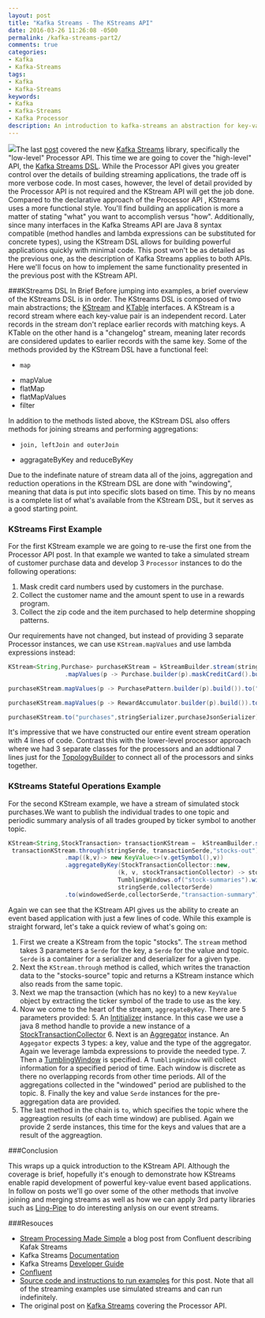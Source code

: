 ```yaml
---
layout: post
title: "Kafka Streams - The KStreams API"
date: 2016-03-26 11:26:08 -0500
permalink: /kafka-streams-part2/
comments: true
categories:
- Kafka
- Kafka-Streams
tags:
- Kafka
- Kafka-Streams 
keywords:
- Kafka
- Kafka-Streams
- Kafka Processor 
description: An introduction to kafka-streams an abstraction for key-value events. 
---
```

<img class="left" src="{{ site.media_url }}/images/kafka_logo.png" />The last [post](http://codingjunkie.net/kafka-processor-part1/) covered the new [Kafka Streams](http://docs.confluent.io/2.1.0-alpha1/streams/index.html) library, specifically the "low-level" Processor API.  This time we are going to cover the "high-level" API, the [Kafka Streams DSL](http://docs.confluent.io/2.1.0-alpha1/streams/developer-guide.html#streams-developer-guide-dsl).  While the Processor API gives you greater control over the details of building streaming applications, the trade off is more verbose code.  In most cases, however, the level of detail provided by the Processor API is not required and the KStream API will get the job done.  Compared to the declarative approach of the Processor API , KStreams uses a more functional style. You'll find building an application is more a matter of stating "what" you want to accomplish versus "how".  Additionally, since many interfaces in the Kafka Streams API are Java 8 syntax compatible (method handles and lambda expressions can be substituted for concrete types), using the KStream DSL allows for building powerful applications quickly with minimal code.  This post won't be as detailed as the previous one, as the description of Kafka Streams applies to both APIs.  Here we'll focus on how to implement the same functionality presented in the previous post with the KStream API. 
<!-- more -->
###KStreams DSL In Brief
Before jumping into examples, a brief overview of the KStreams DSL is in order.  The KStreams DSL is composed of two main abstractions; the [KStream](https://github.com/apache/kafka/blob/trunk/streams/src/main/java/org/apache/kafka/streams/kstream/KStream.java) and [KTable](https://github.com/apache/kafka/blob/trunk/streams/src/main/java/org/apache/kafka/streams/kstream/KTable.java) interfaces.  A KStream is a record stream where each key-value pair is an independent record.  Later records in the stream don't replace earlier records with matching keys.  A KTable on the other hand is a "changelog" stream, meaning later records are considered updates to earlier records with the same key.  Some of the methods provided by the KStream DSL have a functional feel:

*     map
*    mapValue
*    flatMap
*    flatMapValues
*    filter

In addition to the methods listed above, the KStream DSL also offers methods for joining streams and performing aggregations:  

*     join, leftJoin and outerJoin
*    aggragateByKey and reduceByKey

Due to the indefinate nature of stream data all of the joins, aggregation and reduction operations in the KStream DSL are done with "windowing", meaning that data is put into specific slots based on time.  This by no means is a complete list of what's available from the KStream DSL, but it serves as a good starting point.
 
### KStreams First Example
For the first KStream example we are going to re-use the first one from the Processor API post.  In that example we wanted to take a simulated stream of customer purchase data and develop 3 `Processor` instances to do the following operations:

1.    Mask credit card numbers used by customers in the purchase.
2.    Collect the customer name and the amount spent to use in a rewards program.
3.    Collect the zip code and the item purchased to help determine shopping patterns. 

Our requirements have not changed, but instead of providing 3 separate Processor instances, we can use `KStream.mapValues` and use lambda expressions instead:

```java KStreams Purchase Example
KStream<String,Purchase> purchaseKStream = kStreamBuilder.stream(stringDeserializer,purchaseJsonDeserializer,"src-topic")
                .mapValues(p -> Purchase.builder(p).maskCreditCard().build());

purchaseKStream.mapValues(p -> PurchasePattern.builder(p).build()).to("patterns",stringSerializer,purchasePatternJsonSerializer);

purchaseKStream.mapValues(p -> RewardAccumulator.builder(p).build()).to("rewards",stringSerializer,rewardAccumulatorJsonSerializer);

purchaseKStream.to("purchases",stringSerializer,purchaseJsonSerializer);
```       
It's impressive that we have constructed our entire event stream operation with 4 lines of code. Contrast this with the lower-level processor approach where we had 3 separate classes for the processors and an addtional 7 lines just for the [TopologyBuilder](http://docs.confluent.io/2.1.0-alpha1/streams/javadocs/org/apache/kafka/streams/processor/TopologyBuilder.html) to connect all of the processors and sinks together.

### KStreams Stateful Operations Example
For the second KStream example, we have a stream of simulated stock purchases.We want to publish the individual trades to one topic and periodic summary analysis of all trades grouped by ticker symbol to another topic.

```java KStreams Stocks Example
KStream<String,StockTransaction> transactionKStream =  kStreamBuilder.stream(stringSerde,transactionSerde,"stocks");
 transactionKStream.through(stringSerde, transactionSerde,"stocks-out")
                .map((k,v)-> new KeyValue<>(v.getSymbol(),v))
                .aggregateByKey(StockTransactionCollector::new,
                               (k, v, stockTransactionCollector) -> stockTransactionCollector.add(v),
                               TumblingWindows.of("stock-summaries").with(10000),
                               stringSerde,collectorSerde)
                .to(windowedSerde,collectorSerde,"transaction-summary");
```

Again we can see that the KStream API gives us the ability to create an event based application with just a few lines of code.  While this example is straight forward, let's take a quick review of what's going on:

1.    First we create a KStream from the topic "stocks".  The `stream` method takes 3 parameters a `Serde` for the key, a `Serde` for the value and topic. `Serde` is a container for a serializer and deserializer for a given type.
2. Next the `KStream.through` method is called, which writes the tranaction data to the "stocks-source" topic and returns a KStream instance which also reads from the same topic.  
3. Next we map the transaction (which has no key) to a new `KeyValue` object by extracting the ticker symbol of the trade to use as the key.
4. Now we come to the heart of the stream, `aggregateByKey`.  There are 5 parameters provided:
     5. An [Intitializer](https://github.com/apache/kafka/blob/trunk/streams/src/main/java/org/apache/kafka/streams/kstream/Initializer.java) instance.  In this case we use a java 8 method handle to provide a new instance of a [StockTransactionCollector](https://github.com/bbejeck/kafka-streams/blob/master/src/main/java/bbejeck/model/StockTransactionCollector.java)
     6. Next is an [Aggregator](https://github.com/apache/kafka/blob/trunk/streams/src/main/java/org/apache/kafka/streams/kstream/Aggregator.java) instance.  An `Aggegator` expects 3 types: a key, value and the type of the aggregator.  Again we leverage lambda expressions to provide the needed type.
     7. Then a [TumblingWindow](https://github.com/apache/kafka/blob/trunk/streams/src/main/java/org/apache/kafka/streams/kstream/internals/TumblingWindow.java) is specified.  A `TumblingWindow` will collect information for a specified period of time.  Each window is discrete as there no overlapping records from other time periods. All of the aggregations collected in the "windowed" period are published to the topic. 
     8. Finally the key and value `Serde` instances for the  pre-aggregation data are provided.
9.   The last method in the chain is  `to`, which specifies the topic where the aggreagtion results (of each time window) are publised.  Again we provide 2 serde instances, this time for the keys and values that are a result of the aggreagtion.

###Conclusion

This wraps up a quick introduction to the KStream API.  Although the coverage is brief, hopefully it's enough to demonstrate how  KStreams enable rapid development of powerful key-value event based applications.  In follow on posts we'll go over some of the other methods that involve joining and merging streams as well as how we can apply 3rd party libraries such as [Ling-Pipe](http://alias-i.com/lingpipe/) to do interesting anlysis on our event streams.

###Resouces
*    [Stream Processing Made Simple](http://www.confluent.io/blog/introducing-kafka-streams-stream-processing-made-simple) a blog post from Confluent describing Kafak Streams
*    Kafka Streams [Documentation](http://docs.confluent.io/2.1.0-alpha1/streams/index.html)
*    Kafka Streams [Developer Guide](http://docs.confluent.io/2.1.0-alpha1/streams/developer-guide.html)
*    [Confluent](http://www.confluent.io/) 
*    [Source code and instructions to run examples](https://github.com/bbejeck/kafka-streams) for this post.  Note that all of the streaming examples use simulated streams and can run indefinitely.
*    The original post on [Kafka Streams](http://codingjunkie.net/kafka-processor-part1/) covering the Processor API.
